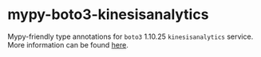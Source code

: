 # mypy-boto3-kinesisanalytics

Mypy-friendly type annotations for `boto3` 1.10.25 `kinesisanalytics` service.
More information can be found [here](https://github.com/vemel/mypy_boto3).
